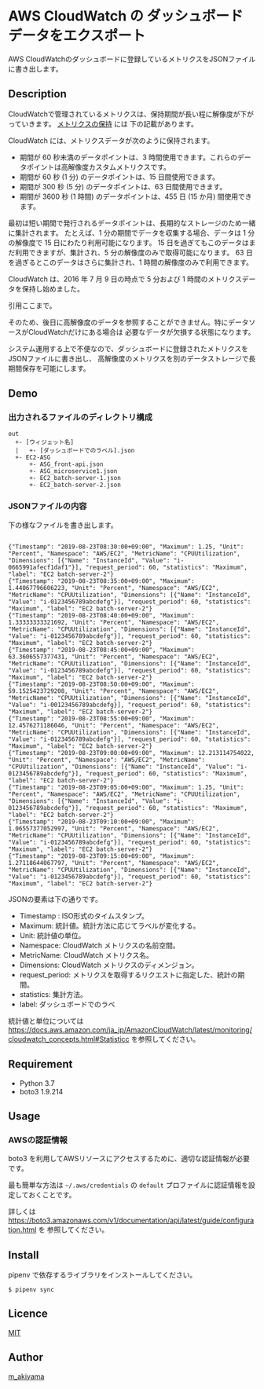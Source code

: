 AWS CloudWatch の ダッシュボードデータをエクスポート
===

AWS CloudWatchのダッシュボードに登録しているメトリクスをJSONファイルに書き出します。

## Description

CloudWatchで管理されているメトリクスは、保持期間が長い程に解像度が下がっていきます。
[メトリクスの保持](https://docs.aws.amazon.com/ja_jp/AmazonCloudWatch/latest/monitoring/cloudwatch_concepts.html) には
下の記載があります。

CloudWatch には、メトリクスデータが次のように保持されます。

* 期間が 60 秒未満のデータポイントは、3 時間使用できます。これらのデータポイントは高解像度カスタムメトリクスです。
* 期間が 60 秒 (1 分) のデータポイントは、15 日間使用できます。
* 期間が 300 秒 (5 分) のデータポイントは、63 日間使用できます。
* 期間が 3600 秒 (1 時間) のデータポイントは、455 日 (15 か月) 間使用できます。

最初は短い期間で発行されるデータポイントは、長期的なストレージのため一緒に集計されます。
たとえば、1 分の期間でデータを収集する場合、データは 1 分の解像度で 15 日にわたり利用可能になります。
15 日を過ぎてもこのデータはまだ利用できますが、集計され、5 分の解像度のみで取得可能になります。
63 日を過ぎるとこのデータはさらに集計され、1 時間の解像度のみで利用できます。

CloudWatch は、2016 年 7 月 9 日の時点で 5 分および 1 時間のメトリクスデータを保持し始めました。

引用ここまで。

そのため、後日に高解像度のデータを参照することができません。特にデータソースがCloudWatchだけにある場合は
必要なデータが欠損する状態になります。

システム運用する上で不便なので、ダッシュボードに登録されたメトリクスをJSONファイルに書き出し、
高解像度のメトリクスを別のデータストレージで長期間保存を可能にします。

## Demo

### 出力されるファイルのディレクトリ構成

```
out
  +- [ウィジェット名]
  |   +- [ダッシュボードでのラベル].json
  +- EC2-ASG
      +- ASG_front-api.json
      +- ASG_microservice1.json
      +- EC2_batch-server-1.json
      +- EC2_batch-server-2.json
```

### JSONファイルの内容

下の様なファイルを書き出します。

```

{"Timestamp": "2019-08-23T08:30:00+09:00", "Maximum": 1.25, "Unit": "Percent", "Namespace": "AWS/EC2", "MetricName": "CPUUtilization", "Dimensions": [{"Name": "InstanceId", "Value": "i-0665991afecf1daf1"}], "request_period": 60, "statistics": "Maximum", "label": "EC2 batch-server-2"}
{"Timestamp": "2019-08-23T08:35:00+09:00", "Maximum": 1.44067796606223, "Unit": "Percent", "Namespace": "AWS/EC2", "MetricName": "CPUUtilization", "Dimensions": [{"Name": "InstanceId", "Value": "i-0123456789abcdefg"}], "request_period": 60, "statistics": "Maximum", "label": "EC2 batch-server-2"}
{"Timestamp": "2019-08-23T08:40:00+09:00", "Maximum": 1.33333333321692, "Unit": "Percent", "Namespace": "AWS/EC2", "MetricName": "CPUUtilization", "Dimensions": [{"Name": "InstanceId", "Value": "i-0123456789abcdefg"}], "request_period": 60, "statistics": "Maximum", "label": "EC2 batch-server-2"}
{"Timestamp": "2019-08-23T08:45:00+09:00", "Maximum": 63.3606557377431, "Unit": "Percent", "Namespace": "AWS/EC2", "MetricName": "CPUUtilization", "Dimensions": [{"Name": "InstanceId", "Value": "i-0123456789abcdefg"}], "request_period": 60, "statistics": "Maximum", "label": "EC2 batch-server-2"}
{"Timestamp": "2019-08-23T08:50:00+09:00", "Maximum": 59.1525423729208, "Unit": "Percent", "Namespace": "AWS/EC2", "MetricName": "CPUUtilization", "Dimensions": [{"Name": "InstanceId", "Value": "i-00123456789abcdefg}], "request_period": 60, "statistics": "Maximum", "label": "EC2 batch-server-2"}
{"Timestamp": "2019-08-23T08:55:00+09:00", "Maximum": 12.4576271186046, "Unit": "Percent", "Namespace": "AWS/EC2", "MetricName": "CPUUtilization", "Dimensions": [{"Name": "InstanceId", "Value": "i-0123456789abcdefg"}], "request_period": 60, "statistics": "Maximum", "label": "EC2 batch-server-2"}
{"Timestamp": "2019-08-23T09:00:00+09:00", "Maximum": 12.213114754022, "Unit": "Percent", "Namespace": "AWS/EC2", "MetricName": "CPUUtilization", "Dimensions": [{"Name": "InstanceId", "Value": "i-0123456789abcdefg"}], "request_period": 60, "statistics": "Maximum", "label": "EC2 batch-server-2"}
{"Timestamp": "2019-08-23T09:05:00+09:00", "Maximum": 1.25, "Unit": "Percent", "Namespace": "AWS/EC2", "MetricName": "CPUUtilization", "Dimensions": [{"Name": "InstanceId", "Value": "i-0123456789abcdefg"}], "request_period": 60, "statistics": "Maximum", "label": "EC2 batch-server-2"}
{"Timestamp": "2019-08-23T09:10:00+09:00", "Maximum": 1.06557377052997, "Unit": "Percent", "Namespace": "AWS/EC2", "MetricName": "CPUUtilization", "Dimensions": [{"Name": "InstanceId", "Value": "i-0123456789abcdefg"}], "request_period": 60, "statistics": "Maximum", "label": "EC2 batch-server-2"}
{"Timestamp": "2019-08-23T09:15:00+09:00", "Maximum": 1.27118644067797, "Unit": "Percent", "Namespace": "AWS/EC2", "MetricName": "CPUUtilization", "Dimensions": [{"Name": "InstanceId", "Value": "i-0123456789abcdefg"}], "request_period": 60, "statistics": "Maximum", "label": "EC2 batch-server-2"}

```

JSONの要素は下の通りです。

* Timestamp : ISO形式のタイムスタンプ。
* Maximum: 統計値。統計方法に応じてラベルが変化する。
* Unit: 統計値の単位。
* Namespace: CloudWatch メトリクスの名前空間。
* MetricName: CloudWatch メトリクス名。
* Dimensions: CloudWatch メトリクスのディメンジョン。
* request_period: メトリクスを取得するリクエストに指定した、統計の期間。
* statistics: 集計方法。
* label: ダッシュボードでのラベ


統計値と単位については https://docs.aws.amazon.com/ja_jp/AmazonCloudWatch/latest/monitoring/cloudwatch_concepts.html#Statisticc を参照してください。

## Requirement

* Python 3.7
* boto3 1.9.214

## Usage

### AWSの認証情報

boto3 を利用してAWSリソースにアクセスするために、適切な認証情報が必要です。

最も簡単な方法は `~/.aws/credentials` の `default` プロファイルに認証情報を設定しておくことです。
 
詳しくは https://boto3.amazonaws.com/v1/documentation/api/latest/guide/configuration.html を
参照してください。


## Install

pipenv で依存するライブラリをインストールしてください。

```
$ pipenv sync
```


## Licence

[MIT](https://github.com/tcnksm/tool/blob/master/LICENCE)

## Author

[m_akiyama](https://github.com/yumemi-makiyama)

